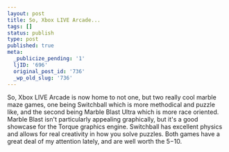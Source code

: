 ```yaml
---
layout: post
title: So, Xbox LIVE Arcade...
tags: []
status: publish
type: post
published: true
meta:
  _publicize_pending: '1'
  ljID: '696'
  original_post_id: '736'
  _wp_old_slug: '736'
---
```

So, Xbox LIVE Arcade is now home to not one, but two really cool marble maze games, one being Switchball which is more methodical and puzzle like, and the second being Marble Blast Ultra which is more race oriented.  Marble Blast isn't particularly appealing graphically, but it's a good showcase for the Torque graphics engine.  Switchball has excellent physics and allows for real creativity in how you solve puzzles.  Both games have a great deal of my attention lately, and are well worth the $5-$10.
